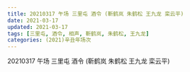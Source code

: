 ```yaml
---
title: 20210317 午场 三里屯 酒令 (靳鹤岚 朱鹤松 王九龙 栾云平)
date: 2021-03-17
updated: 2021-03-17
tags: [三里屯, 酒令, 相声, 靳鹤岚, 朱鹤松, 王九龙] 
categories: (2021)辛丑年场次
---
```

20210317 午场 三里屯 酒令 (靳鹤岚 朱鹤松 王九龙 栾云平)



